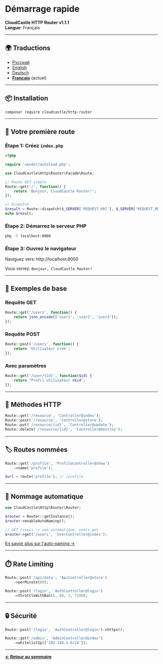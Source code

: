 # Démarrage rapide

**CloudCastle HTTP Router v1.1.1**  
**Langue**: Français

---

## 🌍 Traductions

- [Русский](../../ru/documentation/quickstart.md)
- [English](../../en/documentation/quickstart.md)
- [Deutsch](../../de/documentation/quickstart.md)
- **[Français](quickstart.md)** (actuel)

---

## 📦 Installation

```bash
composer require cloudcastle/http-router
```

---

## 🚀 Votre première route

### Étape 1: Créez `index.php`

```php
<?php

require 'vendor/autoload.php';

use CloudCastle\Http\Router\Facade\Route;

// Route GET simple
Route::get('/', function() {
    return 'Bonjour, CloudCastle Router!';
});

// Dispatch
$result = Route::dispatch($_SERVER['REQUEST_URI'], $_SERVER['REQUEST_METHOD']);
echo $result;
```

### Étape 2: Démarrez le serveur PHP

```bash
php -S localhost:8000
```

### Étape 3: Ouvrez le navigateur

Naviguez vers: http://localhost:8000

Vous verrez: `Bonjour, CloudCastle Router!`

---

## 📝 Exemples de base

### Requête GET

```php
Route::get('/users', function() {
    return json_encode(['user1', 'user2', 'user3']);
});
```

### Requête POST

```php
Route::post('/users', function() {
    return 'Utilisateur créé';
});
```

### Avec paramètres

```php
Route::get('/user/{id}', function($id) {
    return "Profil utilisateur #$id";
});
```

---

## 🎯 Méthodes HTTP

```php
Route::get('/resource', 'Controller@index');
Route::post('/resource', 'Controller@store');
Route::put('/resource/{id}', 'Controller@update');
Route::delete('/resource/{id}', 'Controller@destroy');
```

---

## 🏷️ Routes nommées

```php
Route::get('/profile', 'ProfileController@show')
    ->name('profile');

$url = route('profile'); // /profile
```

---

## 🤖 Nommage automatique

```php
use CloudCastle\Http\Router\Router;

$router = Router::getInstance();
$router->enableAutoNaming();

// GET /users -> nom automatique: users.get
$router->get('/users', 'UserController@index');
```

[En savoir plus sur l'auto-naming →](auto-naming.md)

---

## ⏱️ Rate Limiting

```php
Route::post('/api/data', 'ApiController@store')
    ->perMinute(60);

Route::post('/login', 'AuthController@login')
    ->throttleWithBan(5, 60, 3, 7200);
```

---

## 🔒 Sécurité

```php
Route::post('/login', 'AuthController@login')->https();

Route::get('/admin', 'AdminController@index')
    ->whitelistIp(['192.168.1.0/24']);
```

---

**[← Retour au sommaire](README.md)**

